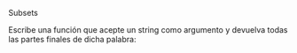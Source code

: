Subsets

Escribe una función que acepte un string como argumento y devuelva todas las 
partes finales de dicha palabra: